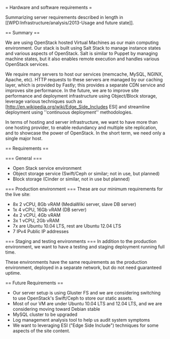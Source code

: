 = Hardware and software requirements =

Summarizing server requirements described in length in [[WPD:Infrastructure/analysis/2013-Usage and future state]].

== Summary ==

We are using OpenStack hosted Virtual Machines as our main computing environment. Our stack is built using Salt Stack to manage instance states and various aspects of OpenStack. Salt is similar to Puppet by managing machine states, but it also enables remote execution and handles various OpenStack services. 

We require many servers to host our services (memcache, MySQL, NGINX, Apache, etc). HTTP requests to these servers are managed by our caching layer, which is provided by Fastly; this provides a separate CDN service and improves site performance. In the future, we are to improve site performance and deployment infrastructure using Object/Block storage, leverage various techniques such as [http://en.wikipedia.org/wiki/Edge_Side_Includes ESI] and streamline deployment using ''continuous deployment'' methodologies.

In terms of hosting and server infrastructure, we want to have more than one hosting provider, to enable redundancy and multiple site replication, and to showcase the power of OpenStack. In the short term, we need only a single major host.

== Requirements ==

=== General ===
* Open Stack service environment
* Object storage service (Swift/Ceph or similar; not in use, but planned)
* Block storage (Cinder or similar, not in use but planned)

=== Production environment ===
These are our minimum requirements for the live site:

* 8x 2 vCPU, 8Gb vRAM (MediaWiki server, slave DB server)
* 1x 4 vCPU, 16Gb vRAM (DB server)
* 4x 2 vCPU, 4Gb vRAM
* 3x 1 vCPU, 2Gb vRAM
* 7x are Ubuntu 10.04 LTS, rest are Ubuntu 12.04 LTS
* 7 IPv4 Public IP addresses

=== Staging and testing environments ===
In addition to the production environment, we want to have a testing and staging deployment running full time.

These environments have the same requirements as the production environment,  deployed in a separate network, but do not need guaranteed uptime.

== Future Requirements ==
* Our server setup is using Gluster FS and we are considering switching to use OpenStack's Swift/Ceph to store our static assets.
* Most of our VM are under Ubuntu 10.04 LTS and 12.04 LTS, and we are considering moving toward Debian stable
* MySQL cluster to be upgraded
* Log management analysis tool to help us audit system symptoms
* We want to leveraging ESI ("Edge Side Include") techniques for some aspects of the site content.